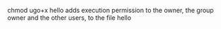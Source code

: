 chmod ugo+x hello  adds execution permission to the owner, the group owner and the other users, to the file hello
